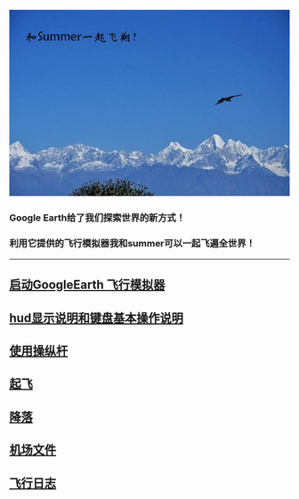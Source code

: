 

![和Summer一起飞翔](/imgs/fly01.jpg)

### Google Earth给了我们探索世界的新方式！
### 利用它提供的飞行模拟器我和summer可以一起飞遍全世界！

----

## [启动GoogleEarth 飞行模拟器](startGESim.md)
## [hud显示说明和键盘基本操作说明](basicCtrlSpecify.md)
## [使用操纵杆](joystickSpecify.md)
## [起飞](takeoff.md)
## [降落](landing.md)
## [机场文件](airports.md)
## [飞行日志](logsofflights.md)
